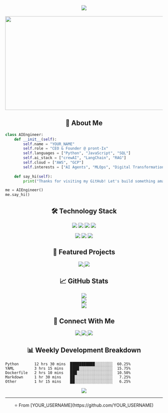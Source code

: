 <h1 align="center">
  <img src="https://readme-typing-svg.herokuapp.com/?lines=Welcome+to+my+GitHub!+👋;I'm+a+Tech+Innovator;AI+Engineer;Cloud+Architect&center=true&size=30">
</h1>

<div align="center">
  <img src="https://komarev.com/ghpvc/?username=YOUR_USERNAME&style=flat-square&color=blue" alt=""/>
</div>

<div align="center">
  <img src="https://media.giphy.com/media/dWesBcTLavkZuG35MI/giphy.gif" width="600" height="300"/>
</div>

<h2 align="center">🚀 About Me</h2>

```python
class AIEngineer:
    def __init__(self):
        self.name = "YOUR_NAME"
        self.role = "CEO & Founder @ pront-Ix"
        self.languages = ["Python", "JavaScript", "SQL"]
        self.ai_stack = ["crewAI", "LangChain", "RAG"]
        self.cloud = ["AWS", "GCP"]
        self.interests = ["AI Agents", "MLOps", "Digital Transformation"]
    
    def say_hi(self):
        print("Thanks for visiting my GitHub! Let's build something amazing together!")

me = AIEngineer()
me.say_hi()
```

<h2 align="center">🛠️ Technology Stack</h2>

<p align="center">
  <img src="https://img.shields.io/badge/Python-FFD43B?style=for-the-badge&logo=python&logoColor=blue" />
  <img src="https://img.shields.io/badge/FastAPI-005571?style=for-the-badge&logo=fastapi" />
  <img src="https://img.shields.io/badge/Django-092E20?style=for-the-badge&logo=django&logoColor=green" />
  <img src="https://img.shields.io/badge/Flask-000000?style=for-the-badge&logo=flask&logoColor=white" />
</p>

<p align="center">
  <img src="https://img.shields.io/badge/Amazon_AWS-FF9900?style=for-the-badge&logo=amazonaws&logoColor=white" />
  <img src="https://img.shields.io/badge/Google_Cloud-4285F4?style=for-the-badge&logo=google-cloud&logoColor=white" />
  <img src="https://img.shields.io/badge/kubernetes-326ce5.svg?&style=for-the-badge&logo=kubernetes&logoColor=white" />
</p>

<h2 align="center">🌟 Featured Projects</h2>

<div align="center">
  <a href="https://github.com/YOUR_USERNAME/project1">
    <img src="https://github-readme-stats.vercel.app/api/pin/?username=YOUR_USERNAME&repo=project1&theme=radical" />
  </a>
  <a href="https://github.com/YOUR_USERNAME/project2">
    <img src="https://github-readme-stats.vercel.app/api/pin/?username=YOUR_USERNAME&repo=project2&theme=radical" />
  </a>
</div>

<h2 align="center">📈 GitHub Stats</h2>

<div align="center">
  <img src="https://github-readme-stats.vercel.app/api?username=YOUR_USERNAME&show_icons=true&theme=radical" />
</div>

<div align="center">
  <img src="https://github-readme-streak-stats.herokuapp.com/?user=YOUR_USERNAME&theme=radical" />
</div>

<div align="center">
  <img src="https://github-readme-stats.vercel.app/api/top-langs/?username=YOUR_USERNAME&layout=compact&theme=radical" />
</div>

<h2 align="center">🤝 Connect With Me</h2>

<p align="center">
  <a href="YOUR_LINKEDIN_URL">
    <img src="https://img.shields.io/badge/LinkedIn-0077B5?style=for-the-badge&logo=linkedin&logoColor=white" />
  </a>
  <a href="mailto:YOUR_EMAIL">
    <img src="https://img.shields.io/badge/Email-D14836?style=for-the-badge&logo=gmail&logoColor=white" />
  </a>
  <a href="YOUR_WEBSITE">
    <img src="https://img.shields.io/badge/Website-4285F4?style=for-the-badge&logo=google-chrome&logoColor=white" />
  </a>
</p>

<h2 align="center">📊 Weekly Development Breakdown</h2>

<!--START_SECTION:waka-->
```text
Python       12 hrs 30 mins  ███████████░░░░░░░░  60.25%
YAML         3 hrs 15 mins   ████░░░░░░░░░░░░░░░  15.75%
Dockerfile   2 hrs 10 mins   ███░░░░░░░░░░░░░░░░  10.50%
Markdown     1 hr 30 mins    ██░░░░░░░░░░░░░░░░░   7.25%
Other        1 hr 15 mins    ██░░░░░░░░░░░░░░░░░   6.25%
```
<!--END_SECTION:waka-->

<div align="center">
  <img src="https://github.com/YOUR_USERNAME/YOUR_USERNAME/blob/output/github-contribution-grid-snake.svg" />
</div>

---
<p align="center">⭐️ From [YOUR_USERNAME](https://github.com/YOUR_USERNAME)</p>